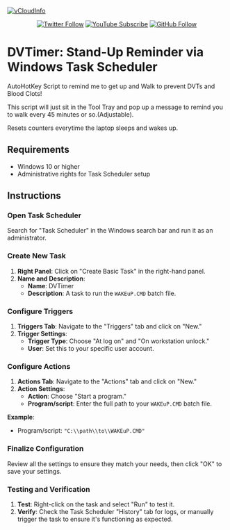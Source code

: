 <a href="https://www.vcloudinfo.com" title="vCloudInfo"><noscript><img alt="vCloudInfo" src="https://www.vcloudinfo.com/wp-content/uploads/2019/01/vCloud@4x.png" data-retina="https://www.vcloudinfo.com/wp-content/uploads/2019/01/vCloud@4x.png"/></a>
<div align="center">
	
[![Twitter Follow](https://img.shields.io/twitter/follow/ccostan?color=blue&amp;label=talk&amp;logo=twitter&amp;style=for-the-badge)](https://twitter.com/ccostan)
[![YouTube Subscribe](https://img.shields.io/youtube/channel/subscribers/UC301G8JJFzY0BZ_0lshpKpQ?label=VIEW&logo=Youtube&logoColor=%23DF5D44&style=for-the-badge)](https://www.youtube.com/vCloudInfo?sub_confirmation=1)
[![GitHub Follow](https://img.shields.io/github/stars/CCOSTAN/Home-AssistantConfig?label=Code&amp;logo=Github&amp;style=for-the-badge)](https://github.com/CCOSTAN)
	
</div>

# DVTimer: Stand-Up Reminder via Windows Task Scheduler
AutoHotKey Script to remind me to get up and Walk to prevent DVTs and Blood Clots!

This script will just sit in the Tool Tray and pop up a message to remind you to walk every 45 minutes or so.(Adjustable).

Resets counters everytime the laptop sleeps and wakes up.

## Requirements

- Windows 10 or higher
- Administrative rights for Task Scheduler setup

## Instructions

### Open Task Scheduler

Search for "Task Scheduler" in the Windows search bar and run it as an administrator.

### Create New Task

1. **Right Panel**: Click on "Create Basic Task" in the right-hand panel.
2. **Name and Description**: 
    - **Name**: DVTimer
    - **Description**: A task to run the `WAKEuP.CMD` batch file.

### Configure Triggers

1. **Triggers Tab**: Navigate to the "Triggers" tab and click on "New."
2. **Trigger Settings**: 
    - **Trigger Type**: Choose "At log on" and "On workstation unlock."
    - **User**: Set this to your specific user account.

### Configure Actions

1. **Actions Tab**: Navigate to the "Actions" tab and click on "New."
2. **Action Settings**: 
    - **Action**: Choose "Start a program."
    - **Program/script**: Enter the full path to your `WAKEuP.CMD` batch file.

**Example**: 
- Program/script: `"C:\\path\\to\\WAKEuP.CMD"`

### Finalize Configuration

Review all the settings to ensure they match your needs, then click "OK" to save your settings.

### Testing and Verification

1. **Test**: Right-click on the task and select "Run" to test it.
2. **Verify**: Check the Task Scheduler "History" tab for logs, or manually trigger the task to ensure it's functioning as expected.


